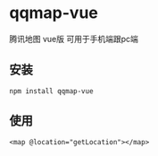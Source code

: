 # qqmap-vue
腾讯地图 vue版
可用于手机端跟pc端

## 安装
```
npm install qqmap-vue
```

## 使用
```
<map @location="getLocation"></map>
```